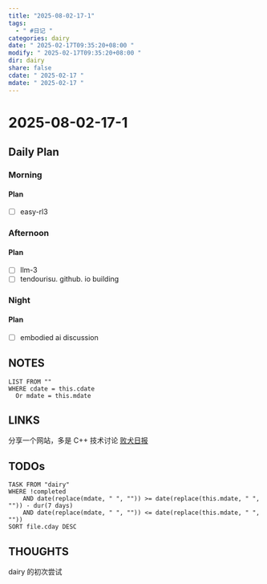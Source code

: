 ```yaml
---
title: "2025-08-02-17-1"
tags:
  - " #日记 "
categories: dairy
date: " 2025-02-17T09:35:20+08:00 "
modify: " 2025-02-17T09:35:20+08:00 "
dir: dairy
share: false
cdate: " 2025-02-17 "
mdate: " 2025-02-17 "
---
```


# 2025-08-02-17-1

## Daily Plan

### Morning

#### Plan

- [ ] easy-rl3

### Afternoon

#### Plan

- [ ] llm-3
- [ ] tendourisu. github. io building

### Night

#### Plan

- [ ] embodied ai discussion

## NOTES

```dataview
LIST FROM "" 
WHERE cdate = this.cdate
  Or mdate = this.mdate
```

## LINKS
分享一个网站，多是 C++ 技术讨论
[败犬日报](https://makeinu-daily.pages.dev/)

## TODOs

```dataview
TASK FROM "dairy" 
WHERE !completed 
	AND date(replace(mdate, " ", "")) >= date(replace(this.mdate, " ", "")) - dur(7 days) 
	AND date(replace(mdate, " ", "")) <= date(replace(this.mdate, " ", ""))
SORT file.cday DESC
```

## THOUGHTS

dairy 的初次尝试
